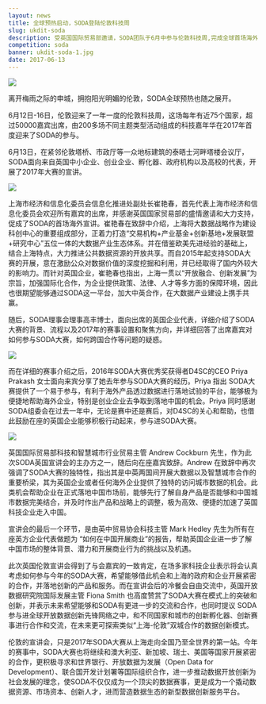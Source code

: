 ```yaml
---
layout: news
title: 全球预热启动，SODA登陆伦敦科技周
slug: ukdit-soda
description: 受英国国际贸易部邀请，SODA团队于6月中参与伦敦科技周,完成全球首场海外推广
competition: soda
banner: ukdit-soda-1.jpg
date: 2017-06-13
---
```



<img src="{{site.url}}/img/news/ukdit-soda-1.jpg" class="news-img img-responsive"/>

离开梅雨之际的申城，拥抱阳光明媚的伦敦，SODA全球预热也随之展开。

6月12日-16日，伦敦迎来了一年一度的伦敦科技周，这场每年有近75个国家，超过50000嘉宾出席，由200多场不同主题类型活动组成的科技嘉年华在2017年首度迎来了SODA的参与。

6月13日，在紧邻伦敦塔桥、市政厅等一众地标建筑的泰晤士河畔塔楼会议厅，SODA面向来自英国中小企业、创业企业、孵化器、政府机构以及高校的代表，开展了2017年大赛的宣讲。

<img src="{{site.url}}/img/news/ukdit-soda-2.jpg" class="news-img img-responsive"/>

上海市经济和信息化委员会信息化推进处副处长崔艳春，首先代表上海市经济和信息化委员会欢迎所有嘉宾的出席，并感谢英国国家贸易部的盛情邀请和大力支持，促成了SODA的首场海外宣讲。崔艳春在致辞中介绍，上海将大数据战略作为建设科创中心的重要组成部分，正着力打造“交易机构+产业基金+创新基地+发展联盟+研究中心”五位一体的大数据产业生态体系。并在借鉴欧美先进经验的基础上，结合上海特点，大力推进公共数据资源的开放共享。而自2015年起支持SODA大赛的开展，意在激励公众对数据价值的深度挖掘和利用，并已经取得了国内外较大的影响力。而针对英国企业，崔艳春也指出，上海一贯以“开放融合、创新发展”为宗旨，加强国际化合作，为企业提供政策、法律、人才等多方面的保障环境，因此也很期望能够通过SODA这一平台，加大中英合作，在大数据产业建设上携手共赢。

随后，SODA理事会理事高丰博士，面向出席的英国企业代表，详细介绍了SODA大赛的背景、流程以及2017年的赛事设置和聚焦方向，并详细回答了出席嘉宾对如何参与SODA大赛，如何跨国合作等问题的疑惑。

<img src="{{site.url}}/img/news/ukdit-soda-3.jpg" class="news-img img-responsive"/>

而在详细的赛事介绍之后，2016年SODA大赛优秀奖获得者D4SC的CEO Priya Prakash 女士面向来宾分享了她去年参与SODA大赛的经历。Priya 指出 SODA大赛提供了一个易于参与，有利于海外产品透过数据进行落地试验的平台，能够极为便捷地帮助海外企业，特别是创业企业去争取到落地中国的机会。Priya 同时感谢SODA组委会在过去一年中，无论是赛中还是赛后，对D4SC的关心和帮助，也借此鼓励在座的英国企业能够积极行动起来，参与进SODA大赛。

<img src="{{site.url}}/img/news/ukdit-soda-4.jpg" class="news-img img-responsive"/>

英国国际贸易部科技和智慧城市行业贸易主管 Andrew Cockburn 先生，作为此次SODA英国宣讲会的主办方之一，随后向在座嘉宾致辞。Andrew 在致辞中再次强调了SODA大赛的独特性，指出其是中英两国间开展大数据以及智慧城市合作的重要桥梁，其为英国企业或者任何海外企业提供了独特的访问城市数据的机会。此类机会帮助企业在正式落地中国市场前，能够先行了解自身产品是否能够和中国城市数据完美结合，并及时作出产品和战略上的调整，极为高效、便捷的加速了英国科技企业走入中国。

宣讲会的最后一个环节，是由英中贸易协会科技主管 Mark Hedley 先生为所有在座英方企业代表做题为 “如何在中国开展商业”的报告，帮助英国企业进一步了解中国市场的整体背景、潜力和开展商业行为的挑战以及机遇。

此次英国伦敦宣讲会得到了与会嘉宾的一致肯定，在场多家科技企业表示将会认真考虑如何参与今年的SODA大赛，希望能够借此机会和上海的政府和企业开展紧密的合作，并落地创新的产品和服务。而在宣讲会后的冷餐会自由交流中，英国开放数据研究院国际发展主管 Fiona Smith 也高度赞赏了SODA大赛在模式上的突破和创新，并表示未来希望能够和SODA有更进一步的交流和合作，也同时提议 SODA 参与进全球开放数据创新先锋网络之中，和不同国家和城市的创新孵化器、创新赛事进行合作和交流，在未来更可探索类似“上海-伦敦”双城合作的数据创新模式。

伦敦的宣讲会，只是2017年SODA大赛从上海走向全国乃至全世界的第一站。今年的赛事中，SODA大赛也将继续和澳大利亚、新加坡、瑞士、美国等国家开展紧密的合作，更积极寻求和世界银行、开放数据为发展（Open Data for Development）、联合国开发计划署等国际组织合作，进一步推动数据开放创新为社会发展的理念，使SODA不仅仅成为一个顶尖的数据赛事，更是成为一个撬动数据资源、市场资本、创新人才，进而营造数据生态的新型数据创新服务平台。